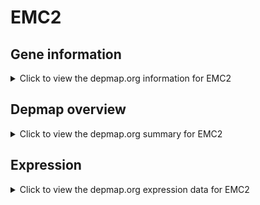 <h1>EMC2</h1>

<h2>Gene information</h2>
<details>
  <summary>Click to view the depmap.org information for EMC2</summary>
  <p><a href="https://depmap.org/portal/gene/EMC2?tab=about" target="_BLANK">Open page in a new tab...</a></p>
  <iframe src="https://depmap.org/portal/gene/EMC2?tab=about" style="border:none;width:100%;height:800px"></iframe>
</details>

<h2>Depmap overview</h2>
<details>
  <summary>Click to view the depmap.org summary for EMC2</summary>
  <p><a href="https://depmap.org/portal/gene/EMC2?tab=overview" target="_BLANK">Open page in a new tab...</a></p>
  <iframe src="https://depmap.org/portal/gene/EMC2?tab=overview" style="border:none;width:100%;height:800px"></iframe>
</details>

<h2>Expression</h2>
<details>
  <summary>Click to view the depmap.org expression data for EMC2</summary>
  <p><a href="https://depmap.org/portal/gene/EMC2?tab=characterization" target="_BLANK">Open page in a new tab...</a></p>
  <iframe src="https://depmap.org/portal/gene/EMC2?tab=characterization" style="border:none;width:100%;height:800px"></iframe>
</details>


<!--
<h2>Reactome Pathway diagram</h2>
<details>
  <summary>Click to view the Reactome pathway for EMC2</summary>
  <p><a href="PURL" target="_BLANK">Open page in a new tab...</a></p>
  PNAME
</details>
-->



